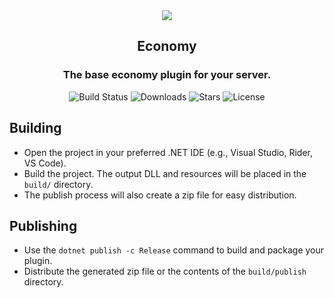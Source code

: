<div align="center">
  <img src="https://pan.samyyc.dev/s/VYmMXE" />
  <h2><strong>Economy</strong></h2>
  <h3>The base economy plugin for your server.</h3>
</div>

<p align="center">
  <img src="https://img.shields.io/badge/build-passing-brightgreen" alt="Build Status">
  <img src="https://img.shields.io/github/downloads/SwiftlyS2-Plugins/Economy/total" alt="Downloads">
  <img src="https://img.shields.io/github/stars/SwiftlyS2-Plugins/Economy?style=flat&logo=github" alt="Stars">
  <img src="https://img.shields.io/github/license/SwiftlyS2-Plugins/Economy" alt="License">
</p>

## Building

- Open the project in your preferred .NET IDE (e.g., Visual Studio, Rider, VS Code).
- Build the project. The output DLL and resources will be placed in the `build/` directory.
- The publish process will also create a zip file for easy distribution.

## Publishing

- Use the `dotnet publish -c Release` command to build and package your plugin.
- Distribute the generated zip file or the contents of the `build/publish` directory.

